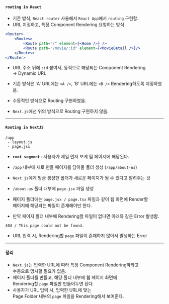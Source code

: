 
#### `routing in React`

- 기존 방식, `React-router` 사용해서 `React App`에서 `routing` 구현함.
- URL 지정하고, 특정 Component Rendering 요청하는 방식

``` jsx
<Router>
	<Routes>
		<Route path="/" element={<Home />} />
		<Route path="/movie/:id" element={<MovieDetail />}/>
	</Routes>
</Router>
```

- URL 주소 뒤에 `:id` 붙여서, 동적으로 해당되는 Component Rendering <br/>
	=> Dynamic URL

- 기존 방식은 'A' URL에는 `<A />`, 'B' URL에는 `<B />` Rendering하도록 지정하였음.
- 수동적인 방식으로 Routing 구현하였음.
- `Next.js`에선 위의 방식으로 Routing 구현하지 않음.

---
#### `Routing in NextJS`

```
/app
 - layout.js
 - page.jsx
```

- **`root segment`** : 사용자가 제일 먼저 보게 될 페이지에 해당된다.

- `/app` 내부에 새로 만들 페이지를 담아둘 폴더 생성 (`/app/about-us`)
- `Next.js`에게 방금 생성한 폴더가 새로운 페이지가 될 수 있다고 알려주는 것
- `/about-us` 폴더 내부에 `page.jsx` 파일 생성
- 페이지 폴더에는 `page.jsx / page.tsx` 파일과 같이 웹 화면에 Render할 <br/>
	페이지에 해당되는 파일이 존재해야만 한다.
- 만약 페이지 폴더 내부에 Rendering할 파일이 없다면 아래와 같은 Error 발생함.

```
404 / This page could not be found.
```

- URL 입력 시, Rendering할 `page` 파일이 존재하지 않아서 발생하는 Error

---

#### 정리

- `Next.js`는 입력한 URL에 따라 특정 Component Rendering하라고 <br/>
	수동으로 명시할 필요가 없음.
- 페이지 폴더를 만들고, 해당 폴더 내부에 웹 페이지 화면에 <br/>
	Rendering할  `page` 파일만 만들어두면 된다.
- 사용자가 URL 입력 시, 입력한 URL에 맞는 <br/>
	Page Folder 내부의 `page` 파일을 Rendering해서 보여준다.
